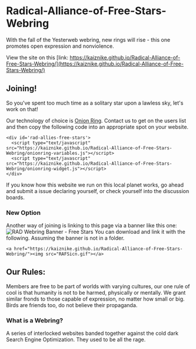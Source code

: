 # Radical-Alliance-of-Free-Stars-Webring
With the fall of the Yesterweb webring, new rings will rise - this one promotes open expression and nonviolence.

View the site on this [link: https://kaiznike.github.io/Radical-Alliance-of-Free-Stars-Webring/](https://kaiznike.github.io/Radical-Alliance-of-Free-Stars-Webring/)

## Joining!
So you've spent too much time as a solitary star upon a lawless sky, let's work on that!

Our technology of choice is [Onion Ring](https://garlic.garden/onionring/). Contact us to get on the users list and then copy the following code into an appropriate spot on your website.

```
<div id='rad-allies-free-stars'>
  <script type="text/javascript" src="https://kaiznike.github.io/Radical-Alliance-of-Free-Stars-Webring/onionring-variables.js"></script>
  <script type="text/javascript" src="https://kaiznike.github.io/Radical-Alliance-of-Free-Stars-Webring/onionring-widget.js"></script>
</div>
```

If you know how this website we run on this local planet works, go ahead and submit a issue declaring yourself, or check yourself into the discussion boards.

### New Option
Another way of joining is linking to this page via a banner like this one: ![RAD Webring Banner - Free Stars](.//Projects/RAFSicn.gif)
You can download and link it with the following. Assuming the banner is not in a folder.

```
<a href="https://kaiznike.github.io/Radical-Alliance-of-Free-Stars-Webring/"><img src="RAFSicn.gif"></a>
```

## Our Rules:
Members are free to be part of worlds with varying cultures, our one rule of cool is that humanity is not to be harmed, physically or mentally. We grant similar fronds to those capable of expression, no matter how small or big. Birds are friends too, do not believe their propaganda.

### What is a Webring?
A series of interlocked websites banded together against the cold dark Search Engine Optimization. They used to be all the rage.

